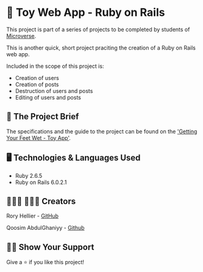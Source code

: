 # 📖 Toy Web App - Ruby on Rails

This project is part of a series of projects to be completed by students of [Microverse](https://www.microverse.org/ 'The Global School for Remote Software Developers!').

This is another quick, short project praciting the creation of a Ruby on Rails web app.

Included in the scope of this project is:
  - Creation of users
  - Creation of posts
  - Destruction of users and posts
  - Editing of users and posts

## 🥅 The Project Brief

The specifications and the guide to the project can be found on the ['Getting Your Feet Wet - Toy App'](https://www.learnenough.com/ruby-on-rails-4th-edition-tutorial/toy_app).

## 🖥️ Technologies & Languages Used

- Ruby 2.6.5
- Ruby on Rails 6.0.2.1

## 👨🏽‍💻 👨🏽‍💻 Creators

Rory Hellier - [GitHub](https://github.com/Rhelli)

Qoosim AbdulGhaniyy - [Github](https://github.com/Qoosim)

## 👏🏽 Show Your Support

Give a ⭐️ if you like this project!
